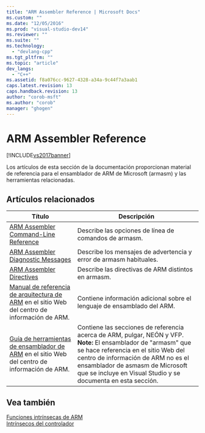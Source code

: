 ```yaml
---
title: "ARM Assembler Reference | Microsoft Docs"
ms.custom: ""
ms.date: "12/05/2016"
ms.prod: "visual-studio-dev14"
ms.reviewer: ""
ms.suite: ""
ms.technology: 
  - "devlang-cpp"
ms.tgt_pltfrm: ""
ms.topic: "article"
dev_langs: 
  - "C++"
ms.assetid: f8a076cc-9627-4328-a34a-9c44f7a3aab1
caps.latest.revision: 13
caps.handback.revision: 13
author: "corob-msft"
ms.author: "corob"
manager: "ghogen"
---
```

# ARM Assembler Reference
[!INCLUDE[vs2017banner](../../assembler/inline/includes/vs2017banner.md)]

Los artículos de esta sección de la documentación proporcionan material de referencia para el ensamblador de ARM de Microsoft \(armasm\) y las herramientas relacionadas.  
  
## Artículos relacionados  
  
|Título|Descripción|  
|------------|-----------------|  
|[ARM Assembler Command\-Line Reference](../../assembler/arm/arm-assembler-command-line-reference.md)|Describe las opciones de línea de comandos de armasm.|  
|[ARM Assembler Diagnostic Messages](../../assembler/arm/arm-assembler-diagnostic-messages.md)|Describe los mensajes de advertencia y error de armasm habituales.|  
|[ARM Assembler Directives](../../assembler/arm/arm-assembler-directives.md)|Describe las directivas de ARM distintos en armasm.|  
|[Manual de referencia de arquitectura de ARM](http://go.microsoft.com/fwlink/?LinkId=246464) en el sitio Web del centro de información de ARM.|Contiene información adicional sobre el lenguaje de ensamblado del ARM.|  
|[Guía de herramientas de ensamblador de ARM](http://go.microsoft.com/fwlink/?LinkId=246102) en el sitio Web del centro de información de ARM.|Contiene las secciones de referencia acerca de ARM, pulgar, NEÓN y VFP. **Note:**  El ensamblador de "armasm" que se hace referencia en el sitio Web del centro de información de ARM no es el ensamblador de asmasm de Microsoft que se incluye en Visual Studio y se documenta en esta sección.|  
  
## Vea también  
 [Funciones intrínsecas de ARM](../../intrinsics/arm-intrinsics.md)   
 [Intrínsecos del controlador](../../intrinsics/compiler-intrinsics.md)